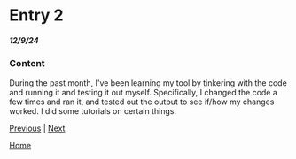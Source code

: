 # Entry 2
##### 12/9/24

### Content

During the past month, I've been learning my tool by tinkering with the code and running it and testing it out myself. Specifically, I changed the code a few times and ran it, and tested out the output to see if/how my changes worked. I did some tutorials on certain things. 

[Previous](entry01.md) | [Next](entry03.md)

[Home](../README.md)
